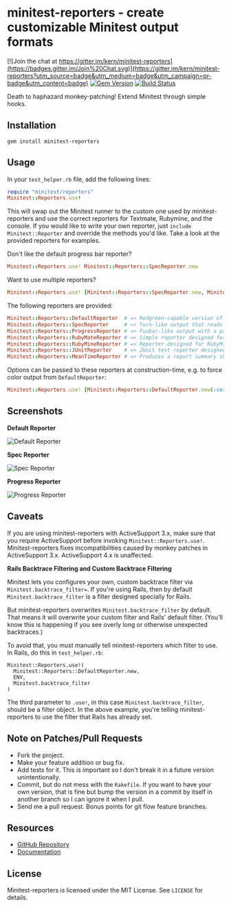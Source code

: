 [gem]: https://rubygems.org/gems/minitest-reporters
[travis]: https://travis-ci.org/kern/minitest-reporters

# minitest-reporters - create customizable Minitest output formats

[![Join the chat at https://gitter.im/kern/minitest-reporters](https://badges.gitter.im/Join%20Chat.svg)](https://gitter.im/kern/minitest-reporters?utm_source=badge&utm_medium=badge&utm_campaign=pr-badge&utm_content=badge)
[![Gem Version](https://badge.fury.io/rb/minitest-reporters.svg)][gem]
[![Build Status](https://secure.travis-ci.org/kern/minitest-reporters.png)][travis]

Death to haphazard monkey-patching! Extend Minitest through simple hooks.

## Installation ##

    gem install minitest-reporters

## Usage ##

In your `test_helper.rb` file, add the following lines:

```ruby
require "minitest/reporters"
Minitest::Reporters.use!
```

This will swap out the Minitest runner to the custom one used by minitest-reporters and use the correct reporters for Textmate, Rubymine, and the console. If you would like to write your own reporter, just `include Minitest::Reporter` and override the methods you'd like. Take a look at the provided reporters for examples.

Don't like the default progress bar reporter?

```ruby
Minitest::Reporters.use! Minitest::Reporters::SpecReporter.new
```

Want to use multiple reporters?

```ruby
Minitest::Reporters.use! [Minitest::Reporters::SpecReporter.new, Minitest::Reporters::JUnitReporter.new]
```

The following reporters are provided:

```ruby
Minitest::Reporters::DefaultReporter  # => Redgreen-capable version of standard Minitest reporter
Minitest::Reporters::SpecReporter     # => Turn-like output that reads like a spec
Minitest::Reporters::ProgressReporter # => Fuubar-like output with a progress bar
Minitest::Reporters::RubyMateReporter # => Simple reporter designed for RubyMate
Minitest::Reporters::RubyMineReporter # => Reporter designed for RubyMine IDE and TeamCity CI server
Minitest::Reporters::JUnitReporter    # => JUnit test reporter designed for JetBrains TeamCity
Minitest::Reporters::MeanTimeReporter # => Produces a report summary showing the slowest running tests
```

Options can be passed to these reporters at construction-time, e.g. to force
color output from `DefaultReporter`:

```ruby
Minitest::Reporters.use! [Minitest::Reporters::DefaultReporter.new(:color => true)]
```

## Screenshots ##

**Default Reporter**

![Default Reporter](./assets/default-reporter.png?raw=true)

**Spec Reporter**

![Spec Reporter](./assets/spec-reporter.png?raw=true)

**Progress Reporter**

![Progress Reporter](./assets/progress-reporter.png?raw=true)

## Caveats ##

If you are using minitest-reporters with ActiveSupport 3.x, make sure that you require ActiveSupport before invoking `Minitest::Reporters.use!`. Minitest-reporters fixes incompatibilities caused by monkey patches in ActiveSupport 3.x. ActiveSupport 4.x is unaffected.

**Rails Backtrace Filtering and Custom Backtrace Filtering**

Minitest lets you configures your own, custom backtrace filter via
`Minitest.backtrace_filter=`. If you're using Rails, then by default
`Minitest.backtrace_filter` is a filter designed specially for Rails.

But minitest-reporters overwrites `Minitest.backtrace_filter` by default. That means it
will overwrite your custom filter and Rails' default filter. (You'll know this is
happening if you see overly long or otherwise unexpected backtraces.)

To avoid that, you must manually tell minitest-reporters which filter to use. In Rails,
do this in `test_helper.rb`:

    Minitest::Reporters.use!(
      Minitest::Reporters::DefaultReporter.new,
      ENV,
      Minitest.backtrace_filter
    )

The third parameter to `.use!`, in this case `Minitest.backtrace_filter`, should be a
filter object. In the above example, you're telling minitest-reporters to use the filter
that Rails has already set.

## Note on Patches/Pull Requests ##

* Fork the project.
* Make your feature addition or bug fix.
* Add tests for it. This is important so I don't break it in a future version unintentionally.
* Commit, but do not mess with the `Rakefile`. If you want to have your own version, that is fine but bump the version in a commit by itself in another branch so I can ignore it when I pull.
* Send me a pull request. Bonus points for git flow feature branches.

## Resources ##

* [GitHub Repository](https://github.com/CapnKernul/minitest-reporters)
* [Documentation](http://www.rubydoc.info/github/kern/minitest-reporters/master)

## License ##

Minitest-reporters is licensed under the MIT License. See `LICENSE` for details.
